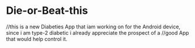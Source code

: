 # Die-or-Beat-this
//this is a new Diabeties App that iam working on for the Android device, since i am type-2 diabetic i already appreciate the prospect of a //good App that would help control it. 
